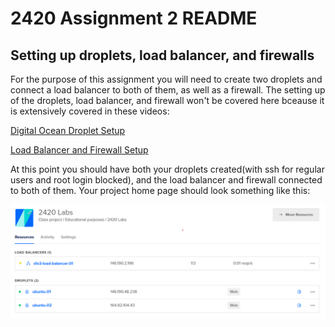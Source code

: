 # 2420 Assignment 2 README

## Setting up droplets, load balancer, and firewalls
<p>
    For the purpose of this assignment you will need to create two droplets and connect a load balancer to both of them, as well as a firewall. The setting up of the droplets, load balancer, and firewall won't be covered here bceause it is extensively covered in these videos:
    
[Digital Ocean Droplet Setup](https://vimeo.com/758870226/f75da348fc?embedded=true&source=vimeo_logo&owner=17609105)
    
[Load Balancer and Firewall Setup](https://vimeo.com/775412708/4a219b37e7)
    
At this point you should have both your droplets created(with ssh for regular users and root login blocked), and the load balancer and firewall connected to both of them. Your project home page should look something like this:

![Digital Ocean Homepage with Load Balancer Connected](/images/do_homepage.png "DO Homepage")
</p>
